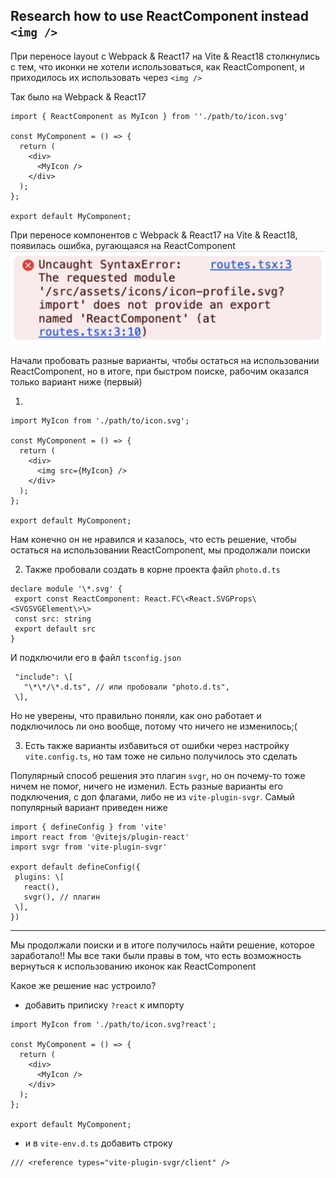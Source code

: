 ## Research how to use ReactComponent instead `<img />`

При переносе layout с Webpack & React17 на Vite & React18 столкнулись с тем, что иконки не хотели использоваться, как ReactComponent, и приходилось их использовать через `<img />`

Так было на Webpack & React17

```
import { ReactComponent as MyIcon } from ''./path/to/icon.svg'

const MyComponent = () => {
  return (
    <div>
      <MyIcon />
    </div>
  );
};

export default MyComponent;
```

При переносе компонентов с Webpack & React17 на Vite & React18, появилась ошибка, ругающаяся на ReactComponent 
![Error text svg](./images/error-text-svg.png)

Начали пробовать разные варианты, чтобы остаться на использовании ReactComponent, но в итоге, при быстром поиске, рабочим оказался только вариант ниже (первый)

1.

```  
import MyIcon from './path/to/icon.svg';

const MyComponent = () => {
  return (
    <div>
      <img src={MyIcon} /> 
    </div>
  );
};

export default MyComponent;
```

Нам конечно он не нравился и казалось, что есть решение, чтобы остаться на использовании ReactComponent, мы продолжали поиски

2. Также пробовали создать в корне проекта файл `photo.d.ts`

```
declare module '\*.svg' {  
 export const ReactComponent: React.FC\<React.SVGProps\<SVGSVGElement\>\>  
 const src: string  
 export default src  
}
```

И подключили его в файл `tsconfig.json`

```
 "include": \[  
   "\*\*/\*.d.ts", // или пробовали "photo.d.ts",  
 \],
```

Но не уверены, что правильно поняли, как оно работает и подключилось ли оно вообще, потому что ничего не изменилось;(

3. Есть также варианты избавиться от ошибки через настройку `vite.config.ts`, но там тоже не сильно получилось это сделать

Популярный способ решения это плагин `svgr`, но он почему-то тоже ничем не помог, ничего не изменил. Есть разные варианты его подключения, с доп флагами, либо не из `vite-plugin-svgr`. Самый популярный вариант приведен ниже 

``` 
import { defineConfig } from 'vite'  
import react from '@vitejs/plugin-react'  
import svgr from 'vite-plugin-svgr'

export default defineConfig({  
 plugins: \[  
   react(),  
   svgr(), // плагин  
 \],  
})
```

---

Мы продолжали поиски и в итоге получилось найти решение, которое заработало!! Мы все таки были правы в том, что есть возможность вернуться к использованию иконок как ReactComponent

Какое же решение нас устроило?

- добавить приписку `?react` к импорту

```
import MyIcon from './path/to/icon.svg?react';

const MyComponent = () => {
  return (
    <div>
      <MyIcon />
    </div>
  );
};

export default MyComponent;
```

- и в `vite-env.d.ts` добавить строку

```
/// <reference types="vite-plugin-svgr/client" />
```
